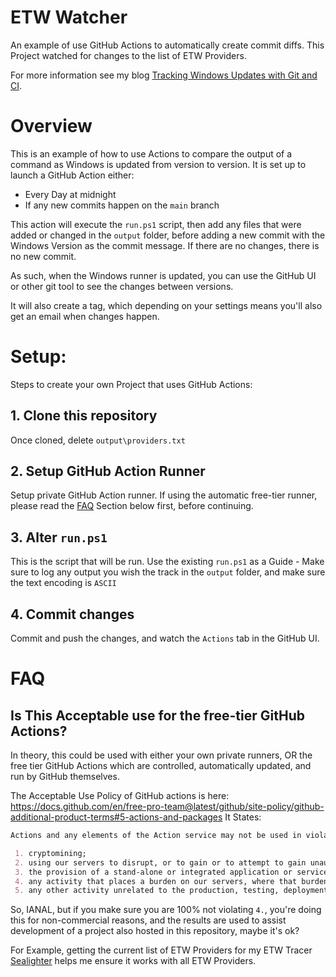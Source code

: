 # ETW Watcher

An example of use GitHub Actions to automatically create commit diffs.
This Project watched for changes to the list of ETW Providers.

For more information see my blog [Tracking Windows Updates with Git and CI](https://blog.tofile.dev/2020/11/19/actions.html).

# Overview
This is an example of how to use Actions to compare the output of a command as Windows is updated from version to version.
It is set up to launch a GitHub Action either:
 - Every Day at midnight
 - If any new commits happen on the `main` branch

This action will execute the `run.ps1` script, then add any files that were added or changed in the `output` folder, before adding a new commit with the Windows Version as the commit message. If there are no changes, there is no new commit.

As such, when the Windows runner is updated, you can use the GitHub UI or other git tool to see the changes between versions.

It will also create a tag, which depending on your settings means you'll also get an email when changes happen.

# Setup:
Steps to create your own Project that uses GitHub Actions:
## 1. Clone this repository
Once cloned, delete `output\providers.txt`

## 2. Setup GitHub Action Runner
Setup private GitHub Action runner.
If using the automatic free-tier runner, please read the [FAQ](#FAQ) Section below first, before continuing.

## 3. Alter `run.ps1`
This is the script that will be run. Use the existing `run.ps1` as a Guide - Make sure to log any output you wish the track in the `output` folder, and make sure the text encoding is `ASCII`

## 4. Commit changes
Commit and push the changes, and watch the `Actions` tab in the GitHub UI.


# FAQ
## Is This Acceptable use for the free-tier GitHub Actions?
In theory, this could be used with either your own private runners, OR the free tier GitHub Actions which are controlled, automatically updated, and run by GitHub themselves.

The Acceptable Use Policy of GitHub actions is here: https://docs.github.com/en/free-pro-team@latest/github/site-policy/github-additional-product-terms#5-actions-and-packages
It States:
```markdown
Actions and any elements of the Action service may not be used in violation of the Agreement, the Acceptable Use Policy, or the GitHub Actions service limitations. Additionally, Actions should not be used for:

 1. cryptomining;
 2. using our servers to disrupt, or to gain or to attempt to gain unauthorized access to, any service, device, data, account or network (other than those authorized by the GitHub Bug Bounty program)
 3. the provision of a stand-alone or integrated application or service offering Actions or any elements of Actions for commercial purposes;
 4. any activity that places a burden on our servers, where that burden is disproportionate to the benefits provided to users (for example, don't use Actions as a content delivery network or as part of a serverless application, but a low benefit Action could be ok if it’s also low burden); or
 5. any other activity unrelated to the production, testing, deployment, or publication of the software project associated with the repository where GitHub Actions are used.
```

So, IANAL, but if you make sure you are 100% not violating `4.`, you're doing this for non-commercial reasons, and the results are used to assist development of a project also hosted in this repository, maybe it's ok?

For Example, getting the current list of ETW Providers for my ETW Tracer [Sealighter](https://github.com/pathtofile/Sealighter/) helps me ensure it works with all ETW Providers.
